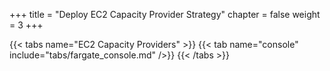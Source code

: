 +++
title = "Deploy EC2 Capacity Provider Strategy"
chapter = false
weight = 3
+++

{{< tabs name="EC2 Capacity Providers" >}}
{{< tab name="console" include="tabs/fargate_console.md" />}}
{{< /tabs >}}
